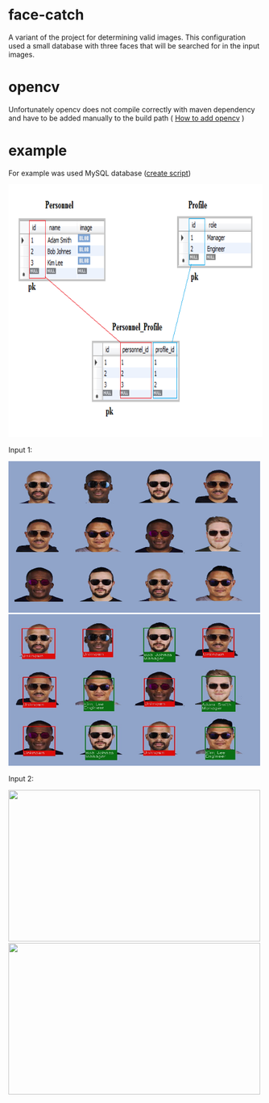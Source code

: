 # face-catch
A variant of the project for determining valid images. This configuration used a small database with three faces that will be searched for in the input images.
# opencv
Unfortunately opencv does not compile correctly with maven dependency and have to be added manually to the build path
( <a target="_blank" href="https://docs.opencv.org/2.4/doc/tutorials/introduction/java_eclipse/java_eclipse.html#java-eclipse">How to add opencv</a> )
# example
<p>For example was used MySQL database (<a href="src/main/resources/create_db.sql">create script</a>)</p>
<img src="README/bd.png" height="500" width="800">
<p>Input 1:</p>
<img src="test_resources/test1/input.jpg" height="300" width="500">
<img src="test_resources/test1/output.jpg" height="300" width="500">
<p>Input 2:</p>
<img src="test_resources/test2/input.jpg" height="300" width="500">
<img src="test_resources/test2/output.jpg" height="300" width="500">

